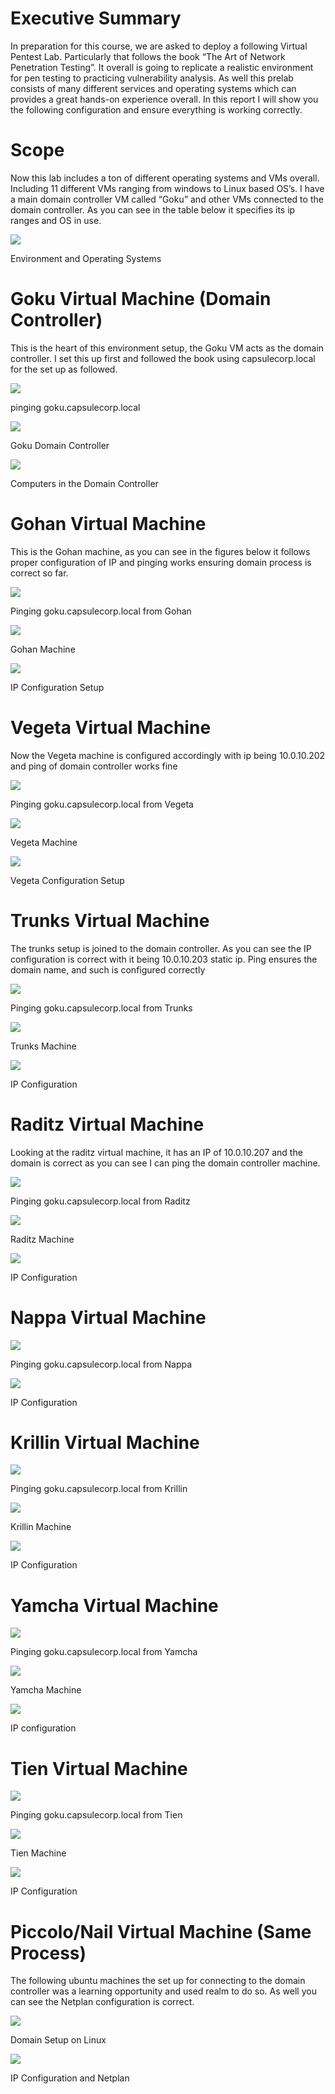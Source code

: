 # Executive Summary

In preparation for this course, we are asked to deploy a following Virtual Pentest Lab. Particularly that follows the book “The Art of Network Penetration Testing”. It overall is going to replicate a realistic environment for pen testing to practicing vulnerability analysis. As well this prelab consists of many different services and operating systems which can provides a great hands-on experience overall. In this report I will show you the following configuration and ensure everything is working correctly.

# Scope

Now this lab includes a ton of different operating systems and VMs overall. Including 11 different VMs ranging from windows to Linux based OS’s. I have a main domain controller VM called “Goku” and other VMs connected to the domain controller. As you can see in the table below it specifies its ip ranges and OS in use.

![](image3.png)

Environment and Operating Systems

# Goku Virtual Machine (Domain Controller)

This is the heart of this environment setup, the Goku VM acts as the domain controller. I set this up first and followed the book using capsulecorp.local for the set up as followed.

![](image4.png)

pinging goku.capsulecorp.local

![](image5.png)

Goku Domain Controller

![](image6.png)

Computers in the Domain Controller

# Gohan Virtual Machine

This is the Gohan machine, as you can see in the figures below it follows proper configuration of IP and pinging works ensuring domain process is correct so far.

![](image7.png)

Pinging goku.capsulecorp.local from Gohan

![](image8.png)

Gohan Machine

![](image9.png)

IP Configuration Setup

# Vegeta Virtual Machine

Now the Vegeta machine is configured accordingly with ip being 10.0.10.202 and ping of domain controller works fine

![](image10.png)

Pinging goku.capsulecorp.local from Vegeta

![](image11.png)

Vegeta Machine

![](image12.png)

Vegeta Configuration Setup

# Trunks Virtual Machine

The trunks setup is joined to the domain controller. As you can see the IP configuration is correct with it being 10.0.10.203 static ip. Ping ensures the domain name, and such is configured correctly

![](image13.png)

Pinging goku.capsulecorp.local from Trunks

![](image14.png)

Trunks Machine

![](image15.png)

IP Configuration

# Raditz Virtual Machine

Looking at the raditz virtual machine, it has an IP of 10.0.10.207 and the domain is correct as you can see I can ping the domain controller machine.

![](image16.png)

Pinging goku.capsulecorp.local from Raditz

![](image17.png)

Raditz Machine

![](image18.png)

IP Configuration

# Nappa Virtual Machine

![](image19.png)

Pinging goku.capsulecorp.local from Nappa

![](image20.png)

IP Configuration

# Krillin Virtual Machine

![](image21.png)

Pinging goku.capsulecorp.local from Krillin

![](image22.png)

Krillin Machine

![](image23.png)

IP Configuration

# Yamcha Virtual Machine

![](image24.png)

Pinging goku.capsulecorp.local from Yamcha

![](image25.png)

Yamcha Machine

![](image26.png)

IP configuration

# Tien Virtual Machine

![](image27.png)

Pinging goku.capsulecorp.local from Tien

![](image28.png)

Tien Machine

![](image29.png)

IP Configuration

# Piccolo/Nail Virtual Machine (Same Process)

The following ubuntu machines the set up for connecting to the domain controller was a learning opportunity and used realm to do so. As well you can see the Netplan configuration is correct.

![](image30.png)

Domain Setup on Linux

![](image31.png)

IP Configuration and Netplan
